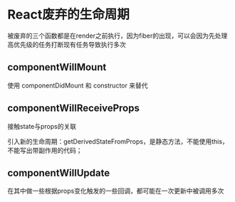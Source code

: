 # React废弃的生命周期

被废弃的三个函数都是在render之前执行，因为fiber的出现，可以会因为先处理高优先级的任务打断现有任务导致执行多次

## componentWillMount

使用 componentDidMount 和 constructor 来替代

## componentWillReceiveProps

接触state与props的关联

引入新的生命周期：getDerivedStateFromProps，是静态方法，不能使用this，不能写出带副作用的代码；

## componentWillUpdate

在其中做一些根据props变化触发的一些回调，都可能在一次更新中被调用多次